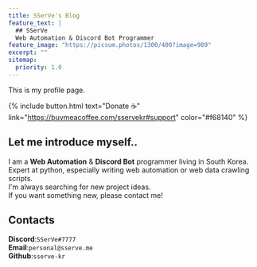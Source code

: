 ```yaml
---
title: SSerVe's Blog
feature_text: |
  ## SSerVe
  Web Automation & Discord Bot Programmer
feature_image: "https://picsum.photos/1300/400?image=989"
excerpt: ""
sitemap:
  priority: 1.0
---
```


This is my profile page.  

{% include button.html text="Donate ☕️" link="https://buymeacoffee.com/sservekr#support" color="#f68140" %}

## Let me introduce myself..
I am a **Web Automation** & **Discord Bot** programmer living in South Korea.  
Expert at python, especially writing web automation or web data crawling scripts.  
I'm always searching for new project ideas.  
If you want something new, please contact me!  

## Contacts
**Discord**:`SSerVe#7777`  
**Email**:`personal@sserve.me`  
**Github**:`sserve-kr`  
